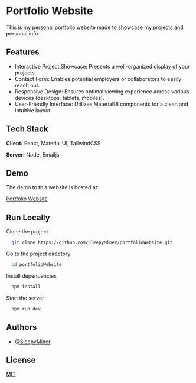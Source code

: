
# Portfolio Website

This is my personal portfolio website made to showcase my projects and personal info.


## Features

- Interactive Project Showcase: Presents a well-organized display of your projects.
- Contact Form: Enables potential employers or collaborators to easily reach out.
- Responsive Design: Ensures optimal viewing experience across various devices (desktops, tablets, mobiles).
- User-Friendly Interface: Utilizes MaterialUI components for a clean and intuitive layout.


## Tech Stack

**Client:** React, Material UI, TailwindCSS

**Server:** Node, Emailjs


## Demo

The demo to this website is hosted at:

[Portfolio Website](https://swayam-gupta.vercel.app/)


## Run Locally

Clone the project

```bash
  git clone https://github.com/SleepyMiner/portfolioWebsite.git
```

Go to the project directory

```bash
  cd portfolioWebsite
```

Install dependencies

```bash
  npm install
```

Start the server

```bash
  npm run dev
```


## Authors

- [@SleepyMiner](https://www.github.com/SleepyMiner)


## License

[MIT](https://choosealicense.com/licenses/mit/)

